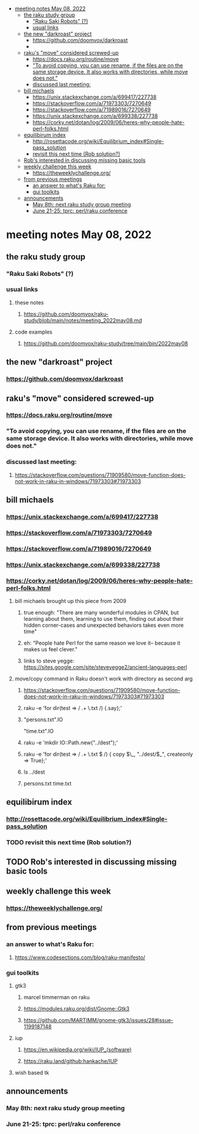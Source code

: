 - [meeting notes May 08, 2022](#orgfd50d33)
  - [the raku study group](#orgdc86bb5)
    - ["Raku Saki Robots" (?)](#org8eedd42)
    - [usual links](#org1eac630)
  - [the new "darkroast" project](#orgf3c265b)
    - [<https://github.com/doomvox/darkroast>](#orge9b669d)
    - [](#org26d504f)
  - [raku's "move" considered screwed-up](#orge865908)
    - [<https://docs.raku.org/routine/move>](#org55ba797)
    - ["To avoid copying, you can use rename, if the files are on the same storage device. It also works with directories, while move does not."](#org45881ae)
    - [discussed last meeting:](#org91ccc50)
  - [bill michaels](#orga53a507)
    - [<https://unix.stackexchange.com/a/699417/227738>](#org0bac4be)
    - [<https://stackoverflow.com/a/71973303/7270649>](#orgdf86019)
    - [<https://stackoverflow.com/a/71989016/7270649>](#orgb3c34e5)
    - [<https://unix.stackexchange.com/a/699338/227738>](#org41db006)
    - [<https://corky.net/dotan/log/2009/06/heres-why-people-hate-perl-folks.html>](#org57dffdd)
  - [equilibirum index](#org256cfdc)
    - [<http://rosettacode.org/wiki/Equilibrium_index#Single-pass_solution>](#org78e30ab)
    - [revisit this next time (Rob solution?)](#org579ee86)
  - [Rob's interested in discussing missing basic tools](#orgbd4d715)
  - [weekly challenge this week](#orge5e5d46)
    - [<https://theweeklychallenge.org/>](#org102a19b)
  - [from previous meetings](#orgac14f0f)
    - [an answer to what's Raku for:](#org05f8e4b)
    - [gui toolkits](#orge5536ae)
  - [announcements](#org785d189)
    - [May 8th: next raku study group meeting](#orge3cc9d2)
    - [June 21-25: tprc: perl/raku conference](#orgd613738)


<a id="orgfd50d33"></a>

# meeting notes May 08, 2022


<a id="orgdc86bb5"></a>

## the raku study group


<a id="org8eedd42"></a>

### "Raku Saki Robots" (?)


<a id="org1eac630"></a>

### usual links

1.  these notes

    1.  <https://github.com/doomvox/raku-study/blob/main/notes/meeting_2022may08.md>

2.  code examples

    1.  <https://github.com/doomvox/raku-study/tree/main/bin/2022may08>


<a id="orgf3c265b"></a>

## the new "darkroast" project


<a id="orge9b669d"></a>

### <https://github.com/doomvox/darkroast>


<a id="org26d504f"></a>

### 


<a id="orge865908"></a>

## raku's "move" considered screwed-up


<a id="org55ba797"></a>

### <https://docs.raku.org/routine/move>


<a id="org45881ae"></a>

### "To avoid copying, you can use rename, if the files are on the same storage device. It also works with directories, while move does not."


<a id="org91ccc50"></a>

### discussed last meeting:

1.  <https://stackoverflow.com/questions/71909580/move-function-does-not-work-in-raku-in-windows/71973303#71973303>


<a id="orga53a507"></a>

## bill michaels


<a id="org0bac4be"></a>

### <https://unix.stackexchange.com/a/699417/227738>


<a id="orgdf86019"></a>

### <https://stackoverflow.com/a/71973303/7270649>


<a id="orgb3c34e5"></a>

### <https://stackoverflow.com/a/71989016/7270649>


<a id="org41db006"></a>

### <https://unix.stackexchange.com/a/699338/227738>


<a id="org57dffdd"></a>

### <https://corky.net/dotan/log/2009/06/heres-why-people-hate-perl-folks.html>

1.  bill michaels brought up this piece from 2009

    1.  true enough: "There are many wonderful modules in CPAN, but learning about them, learning to use them, finding out about their hidden corner-cases and unexpected behaviors takes even more time"
    
    2.  eh: "People hate Perl for the same reason we love it&#x2013; because it makes us feel clever."
    
    3.  links to steve yegge: <https://sites.google.com/site/steveyegge2/ancient-languages-perl>

2.  move/copy command in Raku doesn't work with directory as second arg

    1.  <https://stackoverflow.com/questions/71909580/move-function-does-not-work-in-raku-in-windows/71973303#71973303>
    
    2.  raku -e 'for dir(test => / .+ \\.txt /) {.say};'
    
    3.  "persons.txt".IO
    
        "time.txt".IO
    
    4.  raku -e 'mkdir IO::Path.new("../dest");'
    
    5.  raku -e 'for dir(test => / .+ \\.txt $ /) { copy $\_, "../dest/$\_", createonly => True};'
    
    6.  ls ../dest
    
    7.  persons.txt time.txt


<a id="org256cfdc"></a>

## equilibirum index


<a id="org78e30ab"></a>

### <http://rosettacode.org/wiki/Equilibrium_index#Single-pass_solution>


<a id="org579ee86"></a>

### TODO revisit this next time (Rob solution?)


<a id="orgbd4d715"></a>

## TODO Rob's interested in discussing missing basic tools


<a id="orge5e5d46"></a>

## weekly challenge this week


<a id="org102a19b"></a>

### <https://theweeklychallenge.org/>


<a id="orgac14f0f"></a>

## from previous meetings


<a id="org05f8e4b"></a>

### an answer to what's Raku for:

1.  <https://www.codesections.com/blog/raku-manifesto/>


<a id="orge5536ae"></a>

### gui toolkits

1.  gtk3

    1.  marcel timmerman on raku
    
    2.  <https://modules.raku.org/dist/Gnome::Gtk3>
    
    3.  <https://github.com/MARTIMM/gnome-gtk3/issues/28#issue-1199187148>

2.  iup

    1.  <https://en.wikipedia.org/wiki/IUP_(software)>
    
    2.  <https://raku.land/github:hankache/IUP>

3.  wish based tk


<a id="org785d189"></a>

## announcements


<a id="orge3cc9d2"></a>

### May 8th: next raku study group meeting


<a id="orgd613738"></a>

### June 21-25: tprc: perl/raku conference
